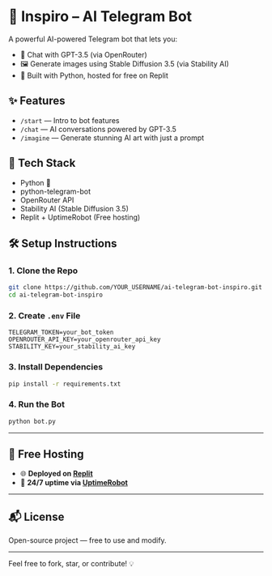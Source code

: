 # 🤖 Inspiro – AI Telegram Bot

A powerful AI-powered Telegram bot that lets you:
- 💬 Chat with GPT-3.5 (via OpenRouter)
- 🖼️ Generate images using Stable Diffusion 3.5 (via Stability AI)
- 🚀 Built with Python, hosted for free on Replit

## ✨ Features
- `/start` — Intro to bot features
- `/chat` — AI conversations powered by GPT-3.5
- `/imagine` — Generate stunning AI art with just a prompt

## 🧰 Tech Stack
- Python 🐍
- python-telegram-bot
- OpenRouter API
- Stability AI (Stable Diffusion 3.5)
- Replit + UptimeRobot (Free hosting)

## 🛠️ Setup Instructions

### 1. Clone the Repo

```bash
git clone https://github.com/YOUR_USERNAME/ai-telegram-bot-inspiro.git
cd ai-telegram-bot-inspiro
```

### 2. Create `.env` File

```env
TELEGRAM_TOKEN=your_bot_token
OPENROUTER_API_KEY=your_openrouter_api_key
STABILITY_KEY=your_stability_ai_key
```

### 3. Install Dependencies

```bash
pip install -r requirements.txt
```

### 4. Run the Bot

```bash
python bot.py
```

---

## 📡 Free Hosting

- 🌐 **Deployed on [Replit](https://replit.com)**
- 🔄 **24/7 uptime via [UptimeRobot](https://uptimerobot.com)**

---

## 📬 License

Open-source project — free to use and modify.

---

Feel free to fork, star, or contribute! 💡
